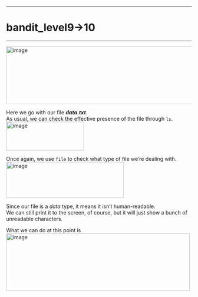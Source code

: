 ***
# bandit_level9->10
***
<img width="922" height="157" alt="image" src="https://github.com/user-attachments/assets/59c8e68d-4de2-40b4-9bb4-56fa55a68e24" />  

Here we go with our file ***data.txt***.  
As usual, we can check the effective presence of the file through `ls`.  
<img width="211" height="78" alt="image" src="https://github.com/user-attachments/assets/9784ce81-39b4-4524-a2f9-fa75f1400338" />  
  
Once again, we use `file` to check what type of file we’re dealing with.  
<img width="319" height="98" alt="image" src="https://github.com/user-attachments/assets/d9006258-b88d-4b7e-acb7-46a688d4ba96" />  
  
Since our file is a *data* type, it means it isn’t human-readable.  
We can still print it to the screen, of course, but it will just show a bunch of unreadable characters.  

What we can do at this point is
<img width="498" height="156" alt="image" src="https://github.com/user-attachments/assets/e28958cf-b661-4253-b8a0-79287d8270e3" />  












